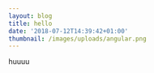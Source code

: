 ```yaml
---
layout: blog
title: hello
date: '2018-07-12T14:39:42+01:00'
thumbnail: /images/uploads/angular.png
---
```

huuuu
